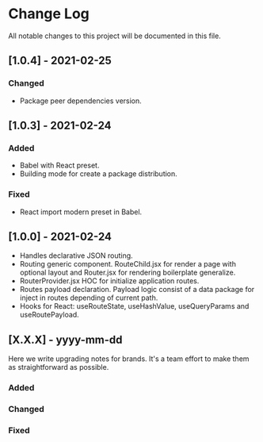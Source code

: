 # Change Log

All notable changes to this project will be documented in this file.

## [1.0.4] - 2021-02-25

### Changed

-   Package peer dependencies version.

## [1.0.3] - 2021-02-24

### Added

-   Babel with React preset.
-   Building mode for create a package distribution.

### Fixed

-   React import modern preset in Babel.

## [1.0.0] - 2021-02-24

-   Handles declarative JSON routing.
-   Routing generic component. RouteChild.jsx for render a page with optional
    layout and Router.jsx for rendering boilerplate generalize.
-   RouterProvider.jsx HOC for initialize application routes.
-   Routes payload declaration. Payload logic consist of a data package
    for inject in routes depending of current path.
-   Hooks for React: useRouteState, useHashValue, useQueryParams and
    useRoutePayload.

## [X.X.X] - yyyy-mm-dd

Here we write upgrading notes for brands. It's a team effort to make them as
straightforward as possible.

### Added

### Changed

### Fixed
